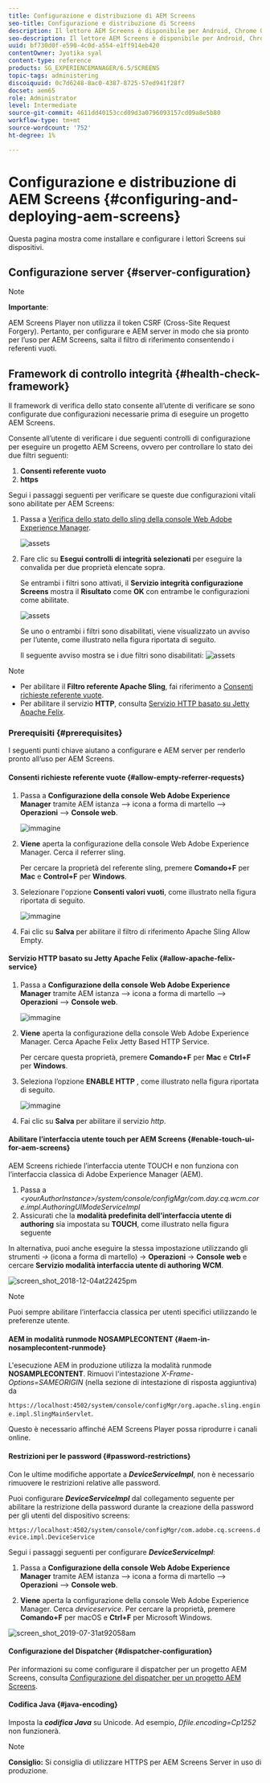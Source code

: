 ```yaml
---
title: Configurazione e distribuzione di AEM Screens
seo-title: Configurazione e distribuzione di Screens
description: Il lettore AEM Screens è disponibile per Android, Chrome OS, iOS e Windows. Questa pagina descrive la configurazione e l’implementazione di AEM Screens e riepiloga le linee guida per la selezione h/w del dispositivo di riproduzione.
seo-description: Il lettore AEM Screens è disponibile per Android, Chrome OS, iOS e Windows. Questa pagina descrive la configurazione e l’implementazione di AEM Screens e riepiloga le linee guida per la selezione h/w del dispositivo di riproduzione.
uuid: bf730d0f-e590-4c0d-a554-e1ff914eb420
contentOwner: Jyotika syal
content-type: reference
products: SG_EXPERIENCEMANAGER/6.5/SCREENS
topic-tags: administering
discoiquuid: 0c7d6248-8ac0-4387-8725-57ed941f28f7
docset: aem65
role: Administrator
level: Intermediate
source-git-commit: 4611dd40153ccd09d3a0796093157cd09a8e5b80
workflow-type: tm+mt
source-wordcount: '752'
ht-degree: 1%

---
```



# Configurazione e distribuzione di AEM Screens {#configuring-and-deploying-aem-screens}

Questa pagina mostra come installare e configurare i lettori Screens sui dispositivi.

## Configurazione server {#server-configuration}

>[!NOTE]
>
>**Importante**:
>
>AEM Screens Player non utilizza il token CSRF (Cross-Site Request Forgery). Pertanto, per configurare e AEM server in modo che sia pronto per l’uso per AEM Screens, salta il filtro di riferimento consentendo i referenti vuoti.

## Framework di controllo integrità {#health-check-framework}

Il framework di verifica dello stato consente all’utente di verificare se sono configurate due configurazioni necessarie prima di eseguire un progetto AEM Screens.

Consente all’utente di verificare i due seguenti controlli di configurazione per eseguire un progetto AEM Screens, ovvero per controllare lo stato dei due filtri seguenti:

1. **Consenti referente vuoto**
2. **https**

Segui i passaggi seguenti per verificare se queste due configurazioni vitali sono abilitate per AEM Screens:

1. Passa a [Verifica dello stato dello sling della console Web Adobe Experience Manager](http://localhost:4502/system/console/healthcheck?tags=screensconfigs&amp;overrideGlobalTimeout=).

   ![assets](assets/health-check1.png)


2. Fare clic su **Esegui controlli di integrità selezionati** per eseguire la convalida per due proprietà elencate sopra.

   Se entrambi i filtri sono attivati, il **Servizio integrità configurazione Screens** mostra il **Risultato** come **OK** con entrambe le configurazioni come abilitate.

   ![assets](assets/health-check2.png)

   Se uno o entrambi i filtri sono disabilitati, viene visualizzato un avviso per l’utente, come illustrato nella figura riportata di seguito.

   Il seguente avviso mostra se i due filtri sono disabilitati:
   ![assets](assets/health-check3.png)

>[!NOTE]
>
>* Per abilitare il **Filtro referente Apache Sling**, fai riferimento a [Consenti richieste referente vuote](/help/user-guide/configuring-screens-introduction.md#allow-empty-referrer-requests).
>* Per abilitare il servizio **HTTP**, consulta [Servizio HTTP basato su Jetty Apache Felix](/help/user-guide/configuring-screens-introduction.md#allow-apache-felix-service).


### Prerequisiti {#prerequisites}

I seguenti punti chiave aiutano a configurare e AEM server per renderlo pronto all’uso per AEM Screens.

#### Consenti richieste referente vuote {#allow-empty-referrer-requests}

1. Passa a **Configurazione della console Web Adobe Experience Manager** tramite AEM istanza —> icona a forma di martello —> **Operazioni** —> **Console web**.

   ![immagine](assets/config/empty-ref1.png)

1. **Viene** aperta la configurazione della console Web Adobe Experience Manager. Cerca il referrer sling.

   Per cercare la proprietà del referente sling, premere **Comando+F** per **Mac** e **Control+F** per **Windows**.

1. Selezionare l&#39;opzione **Consenti valori vuoti**, come illustrato nella figura riportata di seguito.

   ![immagine](assets/config/empty-ref2.png)

1. Fai clic su **Salva** per abilitare il filtro di riferimento Apache Sling Allow Empty.


#### Servizio HTTP basato su Jetty Apache Felix {#allow-apache-felix-service}

1. Passa a **Configurazione della console Web Adobe Experience Manager** tramite AEM istanza —> icona a forma di martello —> **Operazioni** —> **Console web**.

   ![immagine](assets/config/empty-ref1.png)

1. **Viene** aperta la configurazione della console Web Adobe Experience Manager. Cerca Apache Felix Jetty Based HTTP Service.

   Per cercare questa proprietà, premere **Comando+F** per **Mac** e **Ctrl+F** per **Windows**.

1. Seleziona l’opzione **ENABLE HTTP** , come illustrato nella figura riportata di seguito.

   ![immagine](assets/config/config-1.png)

1. Fai clic su **Salva** per abilitare il servizio *http*.

#### Abilitare l’interfaccia utente touch per AEM Screens {#enable-touch-ui-for-aem-screens}

AEM Screens richiede l’interfaccia utente TOUCH e non funziona con l’interfaccia classica di Adobe Experience Manager (AEM).

1. Passa a *&lt;yourAuthorInstance>/system/console/configMgr/com.day.cq.wcm.core.impl.AuthoringUIModeServiceImpl*
1. Assicurati che la **modalità predefinita dell&#39;interfaccia utente di authoring** sia impostata su **TOUCH**, come illustrato nella figura seguente

In alternativa, puoi anche eseguire la stessa impostazione utilizzando gli strumenti *->* (icona a forma di martello) -> **Operazioni** -> **Console web** e cercare **Servizio modalità interfaccia utente di authoring WCM**.

![screen_shot_2018-12-04at22425pm](assets/screen_shot_2018-12-04at22425pm.png)

>[!NOTE]
>
>Puoi sempre abilitare l’interfaccia classica per utenti specifici utilizzando le preferenze utente.

#### AEM in modalità runmode NOSAMPLECONTENT {#aem-in-nosamplecontent-runmode}

L&#39;esecuzione AEM in produzione utilizza la modalità runmode **NOSAMPLECONTENT**. Rimuovi l&#39;intestazione *X-Frame-Options=SAMEORIGIN* (nella sezione di intestazione di risposta aggiuntiva) da

`https://localhost:4502/system/console/configMgr/org.apache.sling.engine.impl.SlingMainServlet`.

Questo è necessario affinché AEM Screens Player possa riprodurre i canali online.

#### Restrizioni per le password {#password-restrictions}

Con le ultime modifiche apportate a ***DeviceServiceImpl***, non è necessario rimuovere le restrizioni relative alle password.

Puoi configurare ***DeviceServiceImpl*** dal collegamento seguente per abilitare la restrizione della password durante la creazione della password per gli utenti del dispositivo screens:

`https://localhost:4502/system/console/configMgr/com.adobe.cq.screens.device.impl.DeviceService`

Segui i passaggi seguenti per configurare ***DeviceServiceImpl***:

1. Passa a **Configurazione della console Web Adobe Experience Manager** tramite AEM istanza —> icona a forma di martello —> **Operazioni** —> **Console web**.

1. **Viene** aperta la configurazione della console Web Adobe Experience Manager. Cerca *deviceservice*. Per cercare la proprietà, premere **Comando+F** per macOS e **Ctrl+F** per Microsoft Windows.

![screen_shot_2019-07-31at92058am](assets/screen_shot_2019-07-31at92058am.png)

#### Configurazione del Dispatcher {#dispatcher-configuration}

Per informazioni su come configurare il dispatcher per un progetto AEM Screens, consulta [Configurazione del dispatcher per un progetto AEM Screens](dispatcher-configurations-aem-screens.md).

#### Codifica Java {#java-encoding}

Imposta la ***codifica Java*** su Unicode. Ad esempio, *Dfile.encoding=Cp1252* non funzionerà.

>[!NOTE]
>**Consiglio:**
>Si consiglia di utilizzare HTTPS per AEM Screens Server in uso di produzione.








